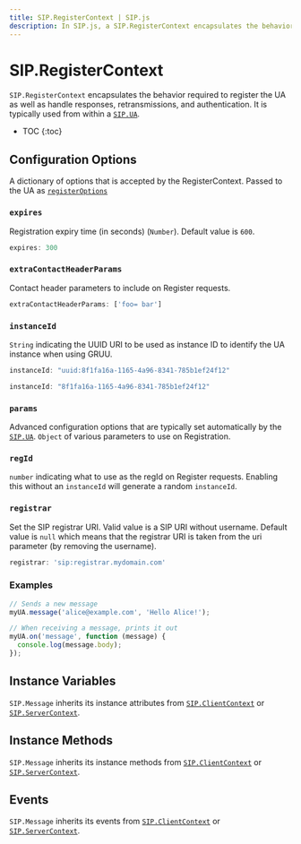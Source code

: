```yaml
---
title: SIP.RegisterContext | SIP.js
description: In SIP.js, a SIP.RegisterContext encapsulates the behavior required to register the UA as well as handle responses, retransmissions, and authentication.
---
```

# SIP.RegisterContext

`SIP.RegisterContext` encapsulates the behavior required to register the UA as well as handle responses, retransmissions, and authentication. It is typically used from within a [`SIP.UA`](../UA).

* TOC
{:toc}

## Configuration Options

A dictionary of options that is accepted by the RegisterContext. Passed to the UA as [`registerOptions`](../ua_configuration_parameters#registeroptions)

### `expires`
Registration expiry time (in seconds) (`Number`). Default value is `600`.

~~~ javascript
expires: 300
~~~

### `extraContactHeaderParams`
Contact header parameters to include on Register requests.

~~~ javascript
extraContactHeaderParams: ['foo= bar']
~~~

### `instanceId`
`String` indicating the UUID URI to be used as instance ID to identify the UA instance when using GRUU.

~~~ javascript
instanceId: "uuid:8f1fa16a-1165-4a96-8341-785b1ef24f12"
~~~

~~~ javascript
instanceId: "8f1fa16a-1165-4a96-8341-785b1ef24f12"
~~~

### `params`
Advanced configuration options that are typically set automatically by the [`SIP.UA`](../ua). `Object` of various parameters to use on Registration.

### `regId`
`number` indicating what to use as the regId on Register requests. Enabling this without an `instanceId` will generate a random `instanceId`.

### `registrar`
Set the SIP registrar URI. Valid value is a SIP URI without username. Default value is `null` which means that the registrar URI is taken from the uri parameter (by removing the username).

~~~ javascript
registrar: 'sip:registrar.mydomain.com'
~~~

### Examples

~~~ javascript
// Sends a new message
myUA.message('alice@example.com', 'Hello Alice!');
~~~

~~~ javascript
// When receiving a message, prints it out
myUA.on('message', function (message) {
  console.log(message.body);
});
~~~

## Instance Variables

`SIP.Message` inherits its instance attributes from [`SIP.ClientContext`](../context/client/) or [`SIP.ServerContext`](../context/server/).

## Instance Methods

`SIP.Message` inherits its instance methods from [`SIP.ClientContext`](../context/client/) or [`SIP.ServerContext`](../context/server/).

## Events

`SIP.Message` inherits its events from [`SIP.ClientContext`](../context/client/) or [`SIP.ServerContext`](../context/server/).

<!--

### `message(options)` *(Client Only)*

Send this MESSAGE.

#### Parameters

Name                  | Type               | Description
----------------------|--------------------|--------------
`options`             |`Object`            |Optional `Object` with extra parameters (see below).
`options.extraHeaders`|`Array` of `Strings`|Extra SIP headers for the request.

#### Returns

Type | Description
-----|-------------
`SIP.Message`| This Message

-->

